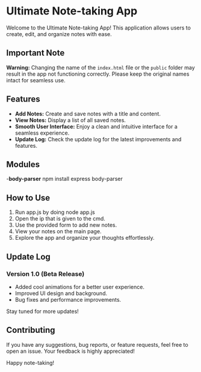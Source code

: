# Ultimate Note-taking App

Welcome to the Ultimate Note-taking App! This application allows users to create, edit, and organize notes with ease.

## Important Note

**Warning:** Changing the name of the `index.html` file or the `public` folder may result in the app not functioning correctly. Please keep the original names intact for seamless use.

## Features

- **Add Notes:** Create and save notes with a title and content.
- **View Notes:** Display a list of all saved notes.
- **Smooth User Interface:** Enjoy a clean and intuitive interface for a seamless experience.
- **Update Log:** Check the update log for the latest improvements and features.


## Modules
-**body-parser** npm install express body-parser

## How to Use

1. Run app.js by doing  node app.js
2. Open the ip that is given to the cmd.
3. Use the provided form to add new notes.
4. View your notes on the main page.
5. Explore the app and organize your thoughts effortlessly.

## Update Log

### Version 1.0 (Beta Release)

- Added cool animations for a better user experience.
- Improved UI design and background.
- Bug fixes and performance improvements.

Stay tuned for more updates!

## Contributing

If you have any suggestions, bug reports, or feature requests, feel free to open an issue. Your feedback is highly appreciated!

Happy note-taking!

